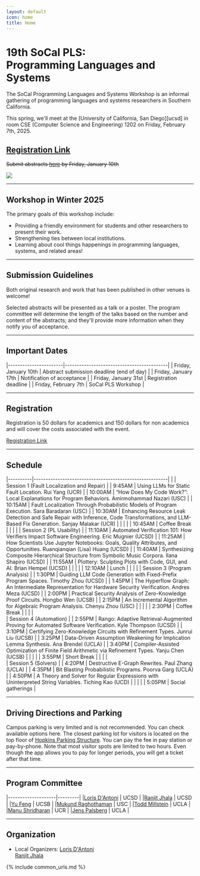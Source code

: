 ```yaml
---
layout: default
icon: home
title: Home
---
```


# 19th SoCal PLS: <br> Programming Languages and Systems

The SoCal Programming Languages and Systems Workshop is an informal gathering of
programming languages and systems researchers in Southern California.

This spring, we'll meet at the [University of California, San Diego][ucsd] in room CSE (Computer Science and Engineering) 1202 on
Friday, February 7th, 2025.

## [Registration Link](https://www.eventbrite.com/e/1146554438189) ##

<s> Submit abstracts [here](https://docs.google.com/forms/d/e/1FAIpQLSf2X31DYMV4r3mbJvN0dsblQHaJ_ljmBfgc8zFcVxRX2XX1bg/viewform?pli=1) by Friday, January 10th </s>

<img src="https://www.everydaycalifornia.com/cdn/shop/articles/unnamed_be0d7cf0-c8fc-4196-b3f3-2f8cc523de71.jpg?v=1664907751&width=1400">

---

## Workshop in Winter 2025

The primary goals of this workshop include:

* Providing a friendly environment for students and other researchers to present
  their work.
* Strengthening ties between local institutions.
* Learning about cool things happenings in programming languages, systems, and related areas!

---

## Submission Guidelines

Both original research and work that has been published in other venues is welcome!

Selected abstracts will be presented as a talk or a poster. The program
committee will determine the length of the talks based on the number and content
of the abstracts; and they'll provide more information when they notify you of
acceptance.

---

## Important Dates

|-----------------------|-------------------------------------------|
| Friday, January 10th  | Abstract submission deadline (end of day) |
| Friday, January 17th  | Notification of acceptance                |
| Friday, January 31st  | Registration deadline                     |
| Friday, February 7th  | SoCal PLS Workshop                        |

---

## Registration

Registration is 50 dollars for academics and 150 dollars for non academics and will cover the costs associated with the event.

[Registration Link](www.eventbrite.com/e/1146554438189)

---


## Schedule

|----------|--------------------------------------------------------| 
| | Session 1 (Fault Localization and Repair) | 
| 9:45AM | Using LLMs for Static Fault Location. Rui Yang (UCR) | 
| 10:00AM | “How Does My Code Work?”: Local Explanations for Program Behaviors. Amirmohammad Nazari (USC) | 
| 10:15AM | Fault Localization Through Probabilistic Models of Program Execution. Sara Baradaran (USC) | 
| 10:30AM | Enhancing Resource Leak Detection and Safe Repair with Inference, Code Transformations, and LLM-Based Fix Generation.
Sanjay Malakar (UCR) | 
| | | 
| 10:45AM | Coffee Break | 
| | | 
| Session 2 (PL Usability) | 
| 11:10AM | Automated Verification 101: How Verifiers Impact Software Engineering. Eric Mugnier (UCSD) | 
| 11:25AM | How Scientists Use Jupyter Notebooks: Goals, Quality Attributes, and Opportunities. Ruanqianqian (Lisa) Huang (UCSD) | 
| 11:40AM | Synthesizing Composite Hierarchical Structure from Symbolic Music Corpora. Ilana Shapiro (UCSD) | 
| 11:55AM | Plottery: Sculpting Plots with Code, GUI, and AI. Brian Hempel (UCSD) | 
| | | 
| 12:10AM | Lunch | 
| | | 
| Session 3 (Program Analysis) | 
| 1:30PM | Guiding LLM Code Generation with Fixed-Prefix Program Spaces. Timothy Zhou (UCSD) | 
| 1:45PM | The Hyperflow Graph: An Intermediate Representation for Hardware Security Verification. Andres Meza (UCSD) | 
| 2:00PM | Practical Security Analysis of Zero-Knowledge Proof Circuits. Hongbo Wen (UCSB) | 
| 2:15PM | An Incremental Algorithm for Algebraic Program Analysis. Chenyu Zhou (USC) | 
| | | 
| 2:30PM | Coffee Break | 
| | |  
| Session 4 (Automation) | 
| 2:55PM | Rango: Adaptive Retrieval-Augmented Proving for Automated Software Verification. Kyle Thompson (UCSD) |
| 3:10PM | Certifying Zero-Knowledge Circuits with Refinement Types. Junrui Liu (UCSB) | 
| 3:25PM | Data-Driven Assumption Weakening for Implication Lemma Synthesis. Ana Brendel (UCLA) | 
| 3:40PM | Compiler-Assisted Optimization of Finite Field Arithmetic via Refinement Types. Yanju Chen (UCSB) | 
| | | 
| 3:55PM | Short Break | 
| | |  
| Session 5 (Solvers) | 
| 4:20PM | Destructive E-Graph Rewrites. Paul Zhang (UCLA) | 
| 4:35PM | Bit Blasting Probabilistic Programs.
Poorva Garg (UCLA) | 
| 4:50PM | A Theory and Solver for Regular Expressions with Uninterpreted String Variables. Tiching Kao (UCD) | 
| | | 
| 5:05PM | Social gatherings |


---

## Driving Directions and Parking

Campus parking is very limited and is not recommended. You can check available options here. The closest parking lot for visitors is located on the top floor of [Hopkins Parking Structure](https://www.google.com/maps/place/Hopkins+Parking/@32.8837791,-117.2419775,17z/data=!3m1!4b1!4m6!3m5!1s0x80dc06c1e6156103:0xc6690b999c002d97!8m2!3d32.8837791!4d-117.2394026!16s%2Fg%2F1jky0r__3?entry=tts). You can pay the fee in pay station or pay-by-phone. Note that most visitor spots are limited to two hours. Even though the app allows you to pay for longer periods, you will get a ticket after that time.



---

## Program Committee

|--------------------|---------|
|[Loris D'Antoni](https://cseweb.ucsd.edu/~ldantoni/)               | UCSD     |
|[Ranjit Jhala](https://ranjitjhala.github.io/) | UCSD  |
|[Yu Feng](https://fredfeng.github.io/) | UCSB  |
|[Mukund Raghothaman](https://r-mukund.github.io/) | USC |
|[Todd Millstein](http://web.cs.ucla.edu/~todd/) | UCLA  |
|[Manu Shridharan](https://manu.sridharan.net/) | UCR  |
|[Jens Palsberg](https://web.cs.ucla.edu/~palsberg/) | UCLA  |

---


## Organization

<!--* Mailing List: socal@lists.ucla.edu
  [(subscribe)](http://lists.ucla.edu/cgi-bin/mailman/listinfo/socal)
  -->  
* Local Organizers:
  [Loris D'Antoni](https://cseweb.ucsd.edu/~ldantoni/)  
[Ranjit Jhala](https://ranjitjhala.github.io/)  

{% include common_urls.md %}
